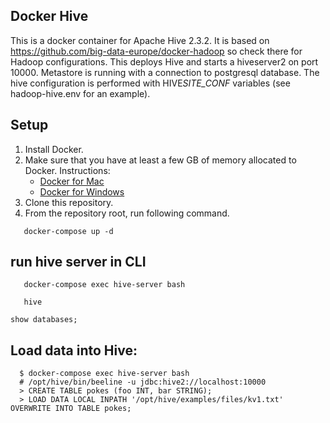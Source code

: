 ## Docker Hive

This is a docker container for Apache Hive 2.3.2. It is based on https://github.com/big-data-europe/docker-hadoop so check there for Hadoop configurations.
This deploys Hive and starts a hiveserver2 on port 10000.
Metastore is running with a connection to postgresql database.
The hive configuration is performed with HIVE*SITE_CONF* variables (see hadoop-hive.env for an example).

## Setup

1. Install Docker.
1. Make sure that you have at least a few GB of memory allocated to Docker. Instructions:
   - [Docker for Mac](https://docs.docker.com/docker-for-mac/#advanced)
   - [Docker for Windows](https://docs.docker.com/docker-for-windows/#advanced)
1. Clone this repository.
1. From the repository root, run following command.

```
   docker-compose up -d
```

## run hive server in CLI

```
   docker-compose exec hive-server bash
```

```
   hive
```

```
show databases;
```

## Load data into Hive:

```
  $ docker-compose exec hive-server bash
  # /opt/hive/bin/beeline -u jdbc:hive2://localhost:10000
  > CREATE TABLE pokes (foo INT, bar STRING);
  > LOAD DATA LOCAL INPATH '/opt/hive/examples/files/kv1.txt' OVERWRITE INTO TABLE pokes;
```
